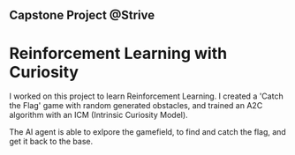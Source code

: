 ## Capstone Project @Strive
# Reinforcement Learning with Curiosity

I worked on this project to learn Reinforcement Learning. I created a 'Catch the Flag' game with random generated obstacles, and trained an A2C algorithm with an ICM (Intrinsic Curiosity Model).

The AI agent is able to exlpore the gamefield, to find and catch the flag, and get it back to the base.
